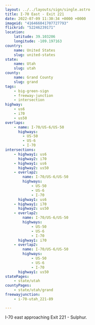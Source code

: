 ```yaml
---
layout: ../../layouts/sign/single.astro
title: I-70 East - Exit 221
date: 2022-07-09 11:30:34 +0000 +0000
imageid: "416466041707727793"
flickrid: "52246239171"
location:
    latitude: 39.103206
    longitude: -109.197163
country:
    name: United States
    slug: united-states
state:
    name: Utah
    slug: utah
county:
    name: Grand County
    slug: grand
tags:
    - big-green-sign
    - freeway-junction
    - intersection
highway:
    - us6
    - i70
    - us50
overlaps:
    - name: I-70/US-6/US-50
      highways:
        - US-50
        - US-6
        - I-70
intersections:
    - highway1: us6
      highway2: i70
    - highway1: us6
      highway2: us50
    - overlap2:
        name: I-70/US-6/US-50
        highways:
            - US-50
            - US-6
            - I-70
      highway1: us6
    - highway1: i70
      highway2: us50
    - overlap2:
        name: I-70/US-6/US-50
        highways:
            - US-50
            - US-6
            - I-70
      highway1: i70
    - overlap2:
        name: I-70/US-6/US-50
        highways:
            - US-50
            - US-6
            - I-70
      highway1: us50
statePages:
    - state/utah
countyPages:
    - state/utah/grand
freewayjunction:
    - i-70-utah_221-89

---
```

I-70 east approaching Exit 221 - Sulphur.